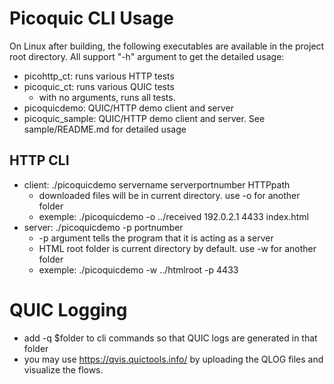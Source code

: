 # Picoquic CLI Usage
On Linux after building, the following executables are available in the project root directory. All support "-h" argument to get the detailed usage:

* picohttp_ct: runs various HTTP tests
* picoquic_ct: runs various QUIC tests
	* with no arguments, runs all tests.
* picoquicdemo: QUIC/HTTP demo client and server
* picoquic_sample: QUIC/HTTP demo client and server. See sample/README.md for detailed usage

## HTTP CLI
* client: ./picoquicdemo servername serverportnumber HTTPpath
  * downloaded files will be in current directory. use -o for another folder 
  * exemple: ./picoquicdemo -o ../received 192.0.2.1 4433 index.html
* server: ./picoquicdemo -p portnumber
  * -p argument tells the program that it is acting as a server
  * HTML root folder is current directory by default. use -w for another folder
  * exemple: ./picoquicdemo -w ../htmlroot -p 4433

# QUIC Logging
* add -q $folder to cli commands so that QUIC logs are generated in that folder 
* you may use https://qvis.quictools.info/ by uploading the QLOG files and visualize the flows.

